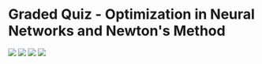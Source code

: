 # Graded Quiz - Optimization in Neural Networks and Newton's Method

![](/C2/w3/q1/ss1.png)
![](/C2/w3/q1/ss2.png)
![](/C2/w3/q1/ss3.png)
![](/C2/w3/q1/ss4.png)